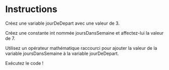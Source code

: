 ﻿# Instructions
Créez une variable jourDeDepart avec une valeur de 3.

Créez une constante int nommée joursDansSemaine et affectez-lui la valeur de 7.

Utilisez un opérateur mathématique raccourci pour ajouter la valeur de la variable joursDansSemaine à la variable jourDeDepart.

Exécutez le code !